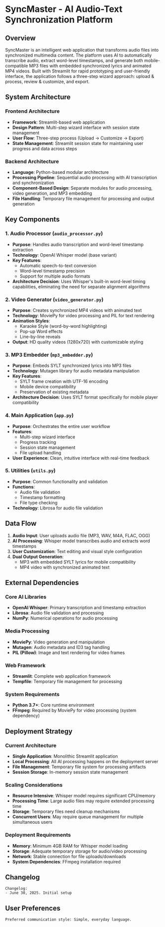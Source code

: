# SyncMaster - AI Audio-Text Synchronization Platform

## Overview

SyncMaster is an intelligent web application that transforms audio files into synchronized multimedia content. The platform uses AI to automatically transcribe audio, extract word-level timestamps, and generate both mobile-compatible MP3 files with embedded synchronized lyrics and animated MP4 videos. Built with Streamlit for rapid prototyping and user-friendly interface, the application follows a three-step wizard approach: upload & process, review & customize, and export.

## System Architecture

### Frontend Architecture
- **Framework**: Streamlit-based web application
- **Design Pattern**: Multi-step wizard interface with session state management
- **User Flow**: Three-step process (Upload → Customize → Export)
- **State Management**: Streamlit session state for maintaining user progress and data across steps

### Backend Architecture
- **Language**: Python-based modular architecture
- **Processing Pipeline**: Sequential audio processing with AI transcription and synchronization
- **Component-Based Design**: Separate modules for audio processing, video generation, and MP3 embedding
- **File Handling**: Temporary file management for processing and output generation

## Key Components

### 1. Audio Processor (`audio_processor.py`)
- **Purpose**: Handles audio transcription and word-level timestamp extraction
- **Technology**: OpenAI Whisper model (base variant)
- **Key Features**:
  - Automatic speech-to-text conversion
  - Word-level timestamp precision
  - Support for multiple audio formats
- **Architecture Decision**: Uses Whisper's built-in word-level timing capabilities, eliminating the need for separate alignment algorithms

### 2. Video Generator (`video_generator.py`)
- **Purpose**: Creates synchronized MP4 videos with animated text
- **Technology**: MoviePy for video processing and PIL for text rendering
- **Animation Styles**: 
  - Karaoke Style (word-by-word highlighting)
  - Pop-up Word effects
  - Line-by-line reveals
- **Output**: HD quality videos (1280x720) with customizable styling

### 3. MP3 Embedder (`mp3_embedder.py`)
- **Purpose**: Embeds SYLT synchronized lyrics into MP3 files
- **Technology**: Mutagen library for audio metadata manipulation
- **Key Features**:
  - SYLT frame creation with UTF-16 encoding
  - Mobile device compatibility
  - Preservation of existing metadata
- **Architecture Decision**: Uses SYLT format specifically for mobile player compatibility

### 4. Main Application (`app.py`)
- **Purpose**: Orchestrates the entire user workflow
- **Features**:
  - Multi-step wizard interface
  - Progress tracking
  - Session state management
  - File upload handling
- **User Experience**: Clean, intuitive interface with real-time feedback

### 5. Utilities (`utils.py`)
- **Purpose**: Common functionality and validation
- **Functions**:
  - Audio file validation
  - Timestamp formatting
  - File type checking
- **Technology**: Librosa for audio file validation

## Data Flow

1. **Audio Input**: User uploads audio file (MP3, WAV, M4A, FLAC, OGG)
2. **AI Processing**: Whisper model transcribes audio and extracts word timestamps
3. **User Customization**: Text editing and visual style configuration
4. **Dual Output Generation**:
   - MP3 with embedded SYLT lyrics for mobile compatibility
   - MP4 video with synchronized animated text

## External Dependencies

### Core AI Libraries
- **OpenAI Whisper**: Primary transcription and timestamp extraction
- **Librosa**: Audio file validation and processing
- **NumPy**: Numerical operations for audio processing

### Media Processing
- **MoviePy**: Video generation and manipulation
- **Mutagen**: Audio metadata and ID3 tag handling
- **PIL (Pillow)**: Image and text rendering for video frames

### Web Framework
- **Streamlit**: Complete web application framework
- **Tempfile**: Temporary file management for processing

### System Requirements
- **Python 3.7+**: Core runtime environment
- **FFmpeg**: Required by MoviePy for video processing (system dependency)

## Deployment Strategy

### Current Architecture
- **Single Application**: Monolithic Streamlit application
- **Local Processing**: All AI processing happens on the deployment server
- **File Management**: Temporary file system for processing artifacts
- **Session Storage**: In-memory session state management

### Scaling Considerations
- **Resource Intensive**: Whisper model requires significant CPU/memory
- **Processing Time**: Large audio files may require extended processing time
- **Storage**: Temporary files need cleanup mechanisms
- **Concurrent Users**: May require queue management for multiple simultaneous users

### Deployment Requirements
- **Memory**: Minimum 4GB RAM for Whisper model loading
- **Storage**: Adequate temporary storage for audio/video processing
- **Network**: Stable connection for file uploads/downloads
- **System Dependencies**: FFmpeg installation required

## Changelog

```
Changelog:
- June 30, 2025. Initial setup
```

## User Preferences

```
Preferred communication style: Simple, everyday language.
```